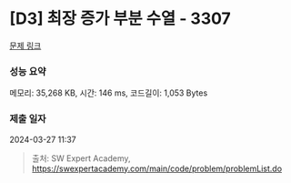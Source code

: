 # [D3] 최장 증가 부분 수열 - 3307 

[문제 링크](https://swexpertacademy.com/main/code/problem/problemDetail.do?contestProbId=AWBOKg-a6l0DFAWr) 

### 성능 요약

메모리: 35,268 KB, 시간: 146 ms, 코드길이: 1,053 Bytes

### 제출 일자

2024-03-27 11:37



> 출처: SW Expert Academy, https://swexpertacademy.com/main/code/problem/problemList.do